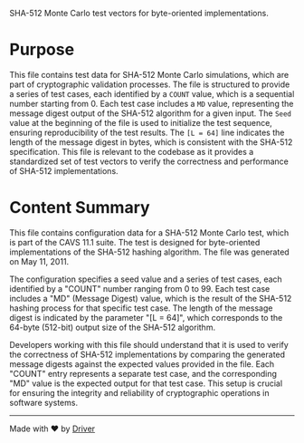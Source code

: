 <!--------------------------------------------------------------------------------->
<!-- IMPORTANT: This file is auto-generated by Driver (https://driver.ai). -------->
<!-- Manual edits may be overwritten on future commits. --------------------------->
<!--------------------------------------------------------------------------------->

SHA-512 Monte Carlo test vectors for byte-oriented implementations.

# Purpose
This file contains test data for SHA-512 Monte Carlo simulations, which are part of cryptographic validation processes. The file is structured to provide a series of test cases, each identified by a `COUNT` value, which is a sequential number starting from 0. Each test case includes a `MD` value, representing the message digest output of the SHA-512 algorithm for a given input. The `Seed` value at the beginning of the file is used to initialize the test sequence, ensuring reproducibility of the test results. The `[L = 64]` line indicates the length of the message digest in bytes, which is consistent with the SHA-512 specification. This file is relevant to the codebase as it provides a standardized set of test vectors to verify the correctness and performance of SHA-512 implementations.
# Content Summary
This file contains configuration data for a SHA-512 Monte Carlo test, which is part of the CAVS 11.1 suite. The test is designed for byte-oriented implementations of the SHA-512 hashing algorithm. The file was generated on May 11, 2011.

The configuration specifies a seed value and a series of test cases, each identified by a "COUNT" number ranging from 0 to 99. Each test case includes a "MD" (Message Digest) value, which is the result of the SHA-512 hashing process for that specific test case. The length of the message digest is indicated by the parameter "[L = 64]", which corresponds to the 64-byte (512-bit) output size of the SHA-512 algorithm.

Developers working with this file should understand that it is used to verify the correctness of SHA-512 implementations by comparing the generated message digests against the expected values provided in the file. Each "COUNT" entry represents a separate test case, and the corresponding "MD" value is the expected output for that test case. This setup is crucial for ensuring the integrity and reliability of cryptographic operations in software systems.

---
Made with ❤️ by [Driver](https://www.driver.ai/)